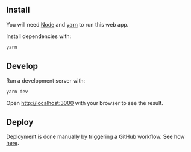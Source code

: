 ## Install

You will need [Node](https://nodejs.org/en/download/package-manager/) and [yarn](https://classic.yarnpkg.com/lang/en/docs/install/#debian-stable) to run this web app.

Install dependencies with:

```bash
yarn
```

## Develop

Run a development server with:

```bash
yarn dev
```

Open [http://localhost:3000](http://localhost:3000) with your browser to see the result.

## Deploy

Deployment is done manually by triggering a GitHub workflow. See how [here](https://docs.github.com/en/actions/managing-workflow-runs/manually-running-a-workflow).